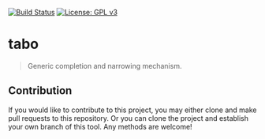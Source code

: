 [![Build Status](https://travis-ci.com/jcs-elpa/tabo.svg?branch=master)](https://travis-ci.com/jcs-elpa/tabo)
[![License: GPL v3](https://img.shields.io/badge/License-GPL%20v3-blue.svg)](https://www.gnu.org/licenses/gpl-3.0)

# tabo
> Generic completion and narrowing mechanism.

## Contribution

If you would like to contribute to this project, you may either
clone and make pull requests to this repository. Or you can
clone the project and establish your own branch of this tool.
Any methods are welcome!
